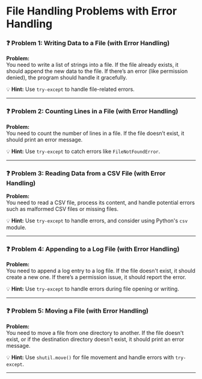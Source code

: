 # File Handling Problems with Error Handling

### ❓ **Problem 1: Writing Data to a File (with Error Handling)**
**Problem:**  
You need to write a list of strings into a file. If the file already exists, it should append the new data to the file. If there’s an error (like permission denied), the program should handle it gracefully.

💡 **Hint:** Use `try-except` to handle file-related errors.

---

### ❓ **Problem 2: Counting Lines in a File (with Error Handling)**
**Problem:**  
You need to count the number of lines in a file. If the file doesn’t exist, it should print an error message.

💡 **Hint:** Use `try-except` to catch errors like `FileNotFoundError`.

---

### ❓ **Problem 3: Reading Data from a CSV File (with Error Handling)**
**Problem:**  
You need to read a CSV file, process its content, and handle potential errors such as malformed CSV files or missing files.

💡 **Hint:** Use `try-except` to handle errors, and consider using Python's `csv` module.

---

### ❓ **Problem 4: Appending to a Log File (with Error Handling)**
**Problem:**  
You need to append a log entry to a log file. If the file doesn't exist, it should create a new one. If there’s a permission issue, it should report the error.

💡 **Hint:** Use `try-except` to handle errors during file opening or writing.

---

### ❓ **Problem 5: Moving a File (with Error Handling)**
**Problem:**  
You need to move a file from one directory to another. If the file doesn't exist, or if the destination directory doesn't exist, it should print an error message.

💡 **Hint:** Use `shutil.move()` for file movement and handle errors with `try-except`.

---
